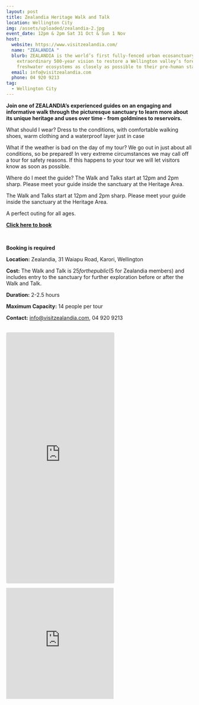 ```yaml
---
layout: post
title: Zealandia Heritage Walk and Talk
location: Wellington City
img: /assets/uploaded/zealandia-2.jpg
event_date: 12pm & 2pm Sat 31 Oct & Sun 1 Nov
host:
  website: https://www.visitzealandia.com/
  name: "ZEALANDIA "
  blurb: ZEALANDIA is the world’s first fully-fenced urban ecosanctuary, with an
    extraordinary 500-year vision to restore a Wellington valley’s forest and
    freshwater ecosystems as closely as possible to their pre-human state.
  email: info@visitzealandia.com
  phone: 04 920 9213
tag:
  - Wellington City
---
```

**Join one of ZEALANDIA’s experienced guides on an engaging and informative walk through the picturesque sanctuary to learn more about its unique heritage and uses over time - from goldmines to reservoirs.** <br>

What should I wear? Dress to the conditions, with comfortable walking shoes, warm clothing and a waterproof layer just in case

What if the weather is bad on the day of my tour? We go out in just about all conditions, so be prepared! In very extreme circumstances we may call off a tour for safety reasons. If this happens to your tour we will let visitors know as soon as possible.

Where do I meet the guide? The Walk and Talks start at 12pm and 2pm sharp. Please meet your guide inside the sanctuary at the Heritage Area.

The Walk and Talks start at 12pm and 2pm sharp. Please meet your guide inside the sanctuary at the Heritage Area.

A perfect outing for all ages. 

**[Click here to book](https://www.eventfinda.co.nz/2020/zealandia-heritage-walk-and-talk/wellington)**

<br>

**Booking is required**

**Location:** Zealandia, 31 Waiapu Road, Karori, Wellington

**Cost:** The Walk and Talk is $25 for the public ($5 for Zealandia members) and includes entry to the sanctuary for further exploration before or after the Walk and Talk.

**Duration:** 2-2.5 hours

**Maximum Capacity:** 14 people per tour

**Contact:** info@visitzealandia.com, 04 920 9213

<br>

<iframe class="instagram-media instagram-media-rendered" id="instagram-embed-0" src="https://www.instagram.com/p/CCRx9-7BfkL/embed/captioned/?cr=1&amp;v=12&amp;wp=1080&amp;rd=https%3A%2F%2Fwellingtonheritageweek.co.nz&amp;rp=%2Fevent%2Fwainuiomata-historical-community-exhibition%2F#%7B%22ci%22%3A0%2C%22os%22%3A310.95499999355525%2C%22ls%22%3A164.63500005193055%2C%22le%22%3A184.0500000398606%7D" allowtransparency="true" allowfullscreen="true" frameborder="0" height="676" data-instgrm-payload-id="instagram-media-payload-0" scrolling="no" style="background: white;max-width: 540px;width: calc(10% - 3px);border-radius: 3px;border: 1px solid rgb(219, 219, 219);box-shadow: none;display: block;margin: 0px 0px 12px;min-width: 290px;padding: 0px;"></iframe>

<iframe src="https://www.facebook.com/plugins/page.php?href=https%3A%2F%2Fwww.facebook.com%2FZEALANDIA&tabs=header&width=290&height=300&small_header=false&adapt_container_width=true&hide_cover=false&show_facepile=true&appId" width="290" height="300" style="border:none;overflow:hidden" scrolling="no" frameborder="0" allowTransparency="true" allow="encrypted-media"></iframe>